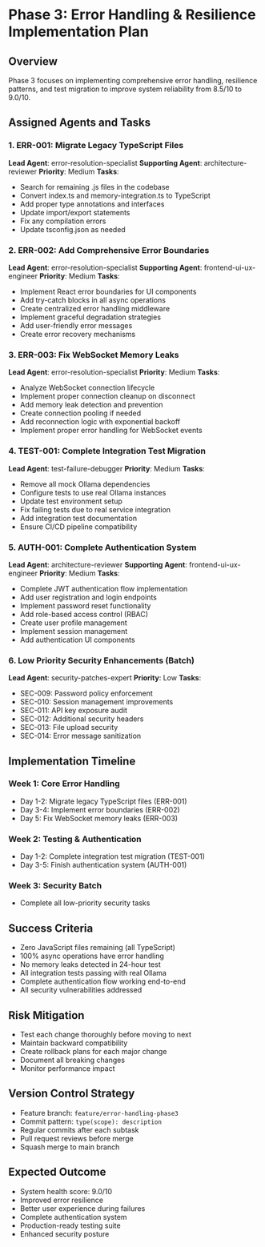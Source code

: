 # Phase 3: Error Handling & Resilience Implementation Plan

## Overview
Phase 3 focuses on implementing comprehensive error handling, resilience patterns, and test migration to improve system reliability from 8.5/10 to 9.0/10.

## Assigned Agents and Tasks

### 1. ERR-001: Migrate Legacy TypeScript Files
**Lead Agent**: error-resolution-specialist
**Supporting Agent**: architecture-reviewer
**Priority**: Medium
**Tasks**:
- Search for remaining .js files in the codebase
- Convert index.ts and memory-integration.ts to TypeScript
- Add proper type annotations and interfaces
- Update import/export statements
- Fix any compilation errors
- Update tsconfig.json as needed

### 2. ERR-002: Add Comprehensive Error Boundaries
**Lead Agent**: error-resolution-specialist
**Supporting Agent**: frontend-ui-ux-engineer
**Priority**: Medium
**Tasks**:
- Implement React error boundaries for UI components
- Add try-catch blocks in all async operations
- Create centralized error handling middleware
- Implement graceful degradation strategies
- Add user-friendly error messages
- Create error recovery mechanisms

### 3. ERR-003: Fix WebSocket Memory Leaks
**Lead Agent**: error-resolution-specialist
**Priority**: Medium
**Tasks**:
- Analyze WebSocket connection lifecycle
- Implement proper connection cleanup on disconnect
- Add memory leak detection and prevention
- Create connection pooling if needed
- Add reconnection logic with exponential backoff
- Implement proper error handling for WebSocket events

### 4. TEST-001: Complete Integration Test Migration
**Lead Agent**: test-failure-debugger
**Priority**: Medium
**Tasks**:
- Remove all mock Ollama dependencies
- Configure tests to use real Ollama instances
- Update test environment setup
- Fix failing tests due to real service integration
- Add integration test documentation
- Ensure CI/CD pipeline compatibility

### 5. AUTH-001: Complete Authentication System
**Lead Agent**: architecture-reviewer
**Supporting Agent**: frontend-ui-ux-engineer
**Priority**: Medium
**Tasks**:
- Complete JWT authentication flow implementation
- Add user registration and login endpoints
- Implement password reset functionality
- Add role-based access control (RBAC)
- Create user profile management
- Implement session management
- Add authentication UI components

### 6. Low Priority Security Enhancements (Batch)
**Lead Agent**: security-patches-expert
**Priority**: Low
**Tasks**:
- SEC-009: Password policy enforcement
- SEC-010: Session management improvements
- SEC-011: API key exposure audit
- SEC-012: Additional security headers
- SEC-013: File upload security
- SEC-014: Error message sanitization

## Implementation Timeline

### Week 1: Core Error Handling
- Day 1-2: Migrate legacy TypeScript files (ERR-001)
- Day 3-4: Implement error boundaries (ERR-002)
- Day 5: Fix WebSocket memory leaks (ERR-003)

### Week 2: Testing & Authentication
- Day 1-2: Complete integration test migration (TEST-001)
- Day 3-5: Finish authentication system (AUTH-001)

### Week 3: Security Batch
- Complete all low-priority security tasks

## Success Criteria
- Zero JavaScript files remaining (all TypeScript)
- 100% async operations have error handling
- No memory leaks detected in 24-hour test
- All integration tests passing with real Ollama
- Complete authentication flow working end-to-end
- All security vulnerabilities addressed

## Risk Mitigation
- Test each change thoroughly before moving to next
- Maintain backward compatibility
- Create rollback plans for each major change
- Document all breaking changes
- Monitor performance impact

## Version Control Strategy
- Feature branch: `feature/error-handling-phase3`
- Commit pattern: `type(scope): description`
- Regular commits after each subtask
- Pull request reviews before merge
- Squash merge to main branch

## Expected Outcome
- System health score: 9.0/10
- Improved error resilience
- Better user experience during failures
- Complete authentication system
- Production-ready testing suite
- Enhanced security posture